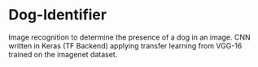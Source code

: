 # Dog-Identifier
Image recognition to determine the presence of a dog in an image. CNN written in Keras (TF Backend) applying transfer learning from VGG-16 trained on the imagenet dataset.
